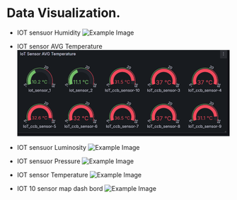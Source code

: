 # Data Visualization.
- IOT sensuor Humidity
![Example Image]()

- IOT sensor AVG Temperature
![Example Image](AVGTemperature.png)

- IOT sensuor Luminosity
![Example Image]()

- IOT sensuor Pressure
![Example Image]()

- IOT sensor Temperature
![Example Image]()

- IOT 10 sensor map dash bord
![Example Image]()
